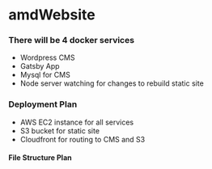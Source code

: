 # amdWebsite

### There will be 4 docker services
- Wordpress CMS
- Gatsby App
- Mysql for CMS
- Node server watching for changes to rebuild static site

### Deployment Plan
- AWS EC2 instance for all services
- S3 bucket for static site
- Cloudfront for routing to CMS and S3

#### File Structure Plan
```

```